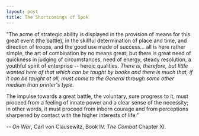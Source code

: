 ```yaml
---
layout: post
title: The Shortcomings of Spok
---
```


"The acme of strategic ability is displayed in
the provision of means for this great event (the battle),
in the skillful determination of place and time, and direction
of troops, and the good use made of success... all is here
rather simple, the art of combination by no means great;
but there is great need of quickness in judging of circumstances, need of energy,
steady resolution, a youthful spirit of enterprise -- heroic qualities.
_There is, therefore, but little wanted here of that which can be taught
by books and there is much that, if it can be taught at all, must come
to the General through some other medium than printer's type_.

The impulse towards a great battle, the voluntary, sure progress to it, must
proceed from a feeling of innate power and a clear sense of the necessity;
in other words, it must proceed from inborn courage and from perceptions
sharpened by contact with the higher interests of life."

-- _On War_, Carl von Clausewitz, Book IV. _The Combat_ Chapter XI.
